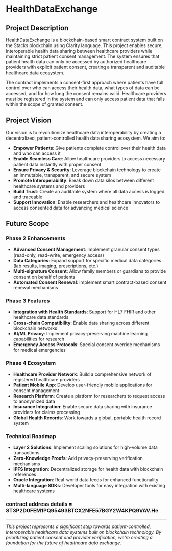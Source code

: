 # HealthDataExchange

## Project Description

HealthDataExchange is a blockchain-based smart contract system built on the Stacks blockchain using Clarity language. This project enables secure, interoperable health data sharing between healthcare providers while maintaining strict patient consent management. The system ensures that patient health data can only be accessed by authorized healthcare providers with explicit patient consent, creating a transparent and auditable healthcare data ecosystem.

The contract implements a consent-first approach where patients have full control over who can access their health data, what types of data can be accessed, and for how long the consent remains valid. Healthcare providers must be registered in the system and can only access patient data that falls within the scope of granted consent.

## Project Vision

Our vision is to revolutionize healthcare data interoperability by creating a decentralized, patient-controlled health data sharing ecosystem. We aim to:

- **Empower Patients**: Give patients complete control over their health data and who can access it
- **Enable Seamless Care**: Allow healthcare providers to access necessary patient data instantly with proper consent
- **Ensure Privacy & Security**: Leverage blockchain technology to create an immutable, transparent, and secure system
- **Promote Interoperability**: Break down data silos between different healthcare systems and providers
- **Build Trust**: Create an auditable system where all data access is logged and traceable
- **Support Innovation**: Enable researchers and healthcare innovators to access consented data for advancing medical science

## Future Scope

### Phase 2 Enhancements
- **Advanced Consent Management**: Implement granular consent types (read-only, read-write, emergency access)
- **Data Categories**: Expand support for specific medical data categories (lab results, imaging, prescriptions, etc.)
- **Multi-signature Consent**: Allow family members or guardians to provide consent on behalf of patients
- **Automated Consent Renewal**: Implement smart contract-based consent renewal mechanisms

### Phase 3 Features
- **Integration with Health Standards**: Support for HL7 FHIR and other healthcare data standards
- **Cross-chain Compatibility**: Enable data sharing across different blockchain networks
- **AI/ML Privacy**: Implement privacy-preserving machine learning capabilities for research
- **Emergency Access Protocols**: Special consent override mechanisms for medical emergencies

### Phase 4 Ecosystem
- **Healthcare Provider Network**: Build a comprehensive network of registered healthcare providers
- **Patient Mobile App**: Develop user-friendly mobile applications for consent management
- **Research Platform**: Create a platform for researchers to request access to anonymized data
- **Insurance Integration**: Enable secure data sharing with insurance providers for claims processing
- **Global Health Records**: Work towards a global, portable health record system

### Technical Roadmap
- **Layer 2 Solutions**: Implement scaling solutions for high-volume data transactions
- **Zero-Knowledge Proofs**: Add privacy-preserving verification mechanisms
- **IPFS Integration**: Decentralized storage for health data with blockchain references
- **Oracle Integration**: Real-world data feeds for enhanced functionality
- **Multi-language SDKs**: Developer tools for easy integration with existing healthcare systems

### contract address details = ST3P2D0FEM1PQ95493BTCX2NFE57BGY2W4KPQ9VAV.He


---

*This project represents a significant step towards patient-controlled, interoperable healthcare data systems built on blockchain technology. By prioritizing patient consent and provider verification, we're creating a foundation for the future of healthcare data exchange.*
